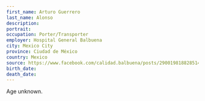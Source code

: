 ```yaml
---
first_name: Arturo Guerrero
last_name: Alonso
description: 
portrait: 
occupation: Porter/Transporter
employer: Hospital General Balbuena
city: Mexico City
province: Ciudad de México
country: Mexico
source: https://www.facebook.com/calidad.balbuena/posts/290019818828514
birth_date: 
death_date: 
---
```


Age unknown.